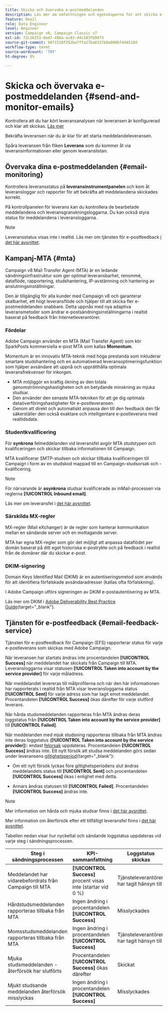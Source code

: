 ```yaml
---
title: Skicka och övervaka e-postmeddelanden
description: Läs mer om omfattningen och egenskaperna för att skicka e-postmeddelanden med Adobe Campaign
feature: Email
role: Data Engineer
level: Beginner
version: Campaign v8, Campaign Classic v7
exl-id: f2c26351-8ed7-498a-ac83-d4c583fb98f3
source-git-commit: 96f1518f252be7ffa27ba8157b8a090bf4d4510d
workflow-type: tm+mt
source-wordcount: '797'
ht-degree: 0%

---
```



# Skicka och övervaka e-postmeddelanden  {#send-and-monitor-emails}

Kontrollera att du har kört leveransanalysen när leveransen är konfigurerad och klar att skickas. [Läs mer](delivery-analysis.md)

Bekräfta leveransen när du är klar för att starta meddelandeleveransen.

Spåra leveransen från fliken **Leverans** som du kommer åt via leveransinformationen eller genom leveranslistan.

## Övervaka dina e-postmeddelanden {#email-monitoring}

Kontrollera leveransstatus på **leveransinstrumentpanelen** och kom åt leveransloggar och rapporter för att bekräfta att meddelandena skickades korrekt.

På kontrollpanelen för leverans kan du kontrollera de bearbetade meddelandena och leveransgranskningsloggarna. Du kan också styra status för meddelandena i leveransloggarna.

>[!NOTE]
>
>Leveransstatus visas inte i realtid. Läs mer om tjänsten för e-postfeedback [i det här avsnittet](#email-feedback-service).

## Kampanj-MTA {#mta}

Campaign v8 Mail Transfer Agent (MTA) är en ledande sändningsinfrastruktur som ger optimal leveransbarhet, renommé, dataflöde, rapportering, studshantering, IP-avstämning och hantering av anslutningsinställningar.

Den är tillgänglig för alla kunder med Campaign v8 och garanterar skalbarhet, ett högt leveransflöde och hjälper till att skicka fler e-postmeddelanden snabbare. Detta uppnås med nya adaptiva leveransmetoder som ändrar e-postsändningsinställningarna i realtid baserat på feedback från Internetleverantörer.

### Fördelar

Adobe Campaign använder en MTA (Mail Transfer Agent) som kör SparkPosts kommersiella e-post MTA som kallas **Momentum**.

Momentum är en innovativ MTA-teknik med höga prestanda som inkluderar smartare studshantering och en automatiserad leveransoptimeringsfunktion som hjälper avsändare att uppnå och upprätthålla optimala leveransfrekvenser för inkorgen.

* MTA möjliggör en kraftig ökning av den totala genomströmningshastigheten och en betydande minskning av mjuka studsar.
* Den använder den senaste MTA-tekniken för att ge dig optimala dataöverföringshastigheter för e-postleveransen.
* Genom att direkt och automatiskt anpassa den till den feedback den får säkerställer den också exaktare och intelligentare e-postleverans med realtidsdata.

### Studentkvalificering

För **synkrona** felmeddelanden vid leveransfel avgör MTA studstypen och kvalificeringen och skickar tillbaka informationen till Campaign.

MTA kvalificerar SMTP-studsen och skickar tillbaka kvalificeringen till Campaign i form av en studskod mappad till en Campaign-studsorsak och -kvalificering.

>[!NOTE]
>
>För närvarande är **asynkrona** studsar kvalificerade av inMail-processen via reglerna **[!UICONTROL Inbound email]**.

Läs mer om leveransfel i [det här avsnittet](delivery-failures.md).


### Särskilda MX-regler

MX-regler (Mail eXchanger) är de regler som hanterar kommunikation mellan en sändande server och en mottagande server.

MTA har egna MX-regler som gör det möjligt att anpassa dataflödet per domän baserat på ditt eget historiska e-postrykte och på feedback i realtid från de domäner där du skickar e-post.

### DKIM-signering

Domain Keys Identified Mail (DKIM) är en autentiseringsmetod som används för att identifiera förfalskade avsändaradresser (kallas ofta förfalskning).

I Adobe Campaign utförs signeringen av DKIM e-postautentisering av MTA.

Läs mer om DKIM i [Adobe Deliverability Best Practice Guide](https://experienceleague.adobe.com/docs/deliverability-learn/deliverability-best-practice-guide/transition-process/infrastructure.html#authentication){target="_blank"}.

## Tjänsten för e-postfeedback {#email-feedback-service}

Tjänsten för e-postfeedback för Campaign (EFS) rapporterar status för varje e-postleverans som skickas med Adobe Campaign.

När leveransen har startats ändras inte procentandelen **[!UICONTROL Success]** när meddelandet har skickats från Campaign till MTA. Leveransloggarna visar statusen **[!UICONTROL Taken into account by the service provider]** för varje måladress.

När meddelandet levereras till målprofilerna och när den här informationen har rapporterats i realtid från MTA visar leveransloggarna status **[!UICONTROL Sent]** för varje adress som har tagit emot meddelandet. Procentandelen **[!UICONTROL Success]** ökas därefter för varje slutförd leverans.

När hårda studsmeddelanden rapporteras från MTA ändras deras loggstatus från **[!UICONTROL Taken into account by the service provider]** till **[!UICONTROL Failed]**<!-- and the **[!UICONTROL Bounces + errors]** percentage is increased accordingly-->.

När meddelanden med mjuk studsning rapporteras tillbaka från MTA ändras inte deras loggstatus (**[!UICONTROL Taken into account by the service provider]**): endast [felorsak](delivery-failures.md#delivery-failure-reasons) uppdateras<!-- and the **[!UICONTROL Bounces + errors]** percentage is increased accordingly-->. Procentandelen **[!UICONTROL Success]** ändras inte. Ett nytt försök att studsa meddelanden görs sedan under leveransens [giltighetsperiod](https://experienceleague.adobe.com/docs/campaign-classic/using/sending-messages/communication-channels){target="_blank"}:

* Om ett nytt försök lyckas före giltighetsperiodens slut ändras meddelandets status till **[!UICONTROL Sent]** och procentandelen **[!UICONTROL Success]** ökas i enlighet med detta.

* Annars ändras statusen till **[!UICONTROL Failed]**. Procentandelen **[!UICONTROL Success]** <!--and **[!UICONTROL Bounces + errors]** --> ändras inte.

>[!NOTE]
>
>Mer information om hårda och mjuka studsar finns i [det här avsnittet](delivery-failures.md#delivery-failure-reasons).
>
>Mer information om återförsök efter ett tillfälligt leveransfel finns i [det här avsnittet](delivery-failures.md#retries).

Tabellen nedan visar hur nyckeltal och sändande loggstatus uppdateras vid varje steg i sändningsprocessen.

| Steg i sändningsprocessen | KPI-sammanfattning | Loggstatus skickas |
|--- |--- |--- |
| Meddelandet har vidarebefordrats från Campaign till MTA | **[!UICONTROL Success]** procent visas inte (startar vid 0 %) | Tjänsteleverantören har tagit hänsyn till |
| Hårdstudsmeddelanden rapporteras tillbaka från MTA | Ingen ändring i procentandelen **[!UICONTROL Success]** | Misslyckades |
| Momsstudsmeddelanden rapporteras tillbaka från MTA | Ingen ändring i procentandelen **[!UICONTROL Success]** | Tjänsteleverantören har tagit hänsyn till |
| Mjuka studsmeddelanden - återförsök har slutförts | Procentandelen **[!UICONTROL Success]** ökas därefter | Skickat |
| Mjukt studsande meddelanden återförsök misslyckas | Ingen ändring i procentandelen **[!UICONTROL Success]** | Misslyckades |
